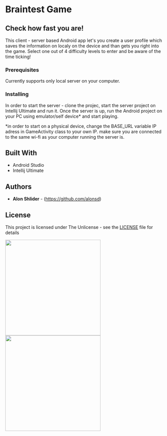 # Braintest Game

## Check how fast you are! 

This client - server based Android app let's you create a user profile which saves the information on localy on the device and than gets you right into the game. Select one out of 4 difficulty levels to enter and be aware of the time ticking! 

### Prerequisites
Currently supports only local server on your computer.

### Installing
In order to start the server - clone the projec, start the server project on Intellij Ultimate and run it. Once the server is up, run the Android project on your PC using emulator/self device* and start playing. 

*in order to start on a physical device, change the BASE_URL variable IP adress in GameActivity class to your own IP. make sure you are connected to the same wi-fi as your computer running the server is. 

## Built With

- Android Studio
- Intellij Ultimate

## Authors

* **Alon Shlider** - (https://github.com/alonsd)

## License

This project is licensed under The Unlicense - see the [LICENSE](LICENSE) file for details

<img src="https://github.com/alonsd/braintest-game/blob/master/braintest_game.jpeg" width="300"/>           <img src="https://github.com/alonsd/braintest-game/blob/master/braintest_user_details.jpeg" width="300"/>

